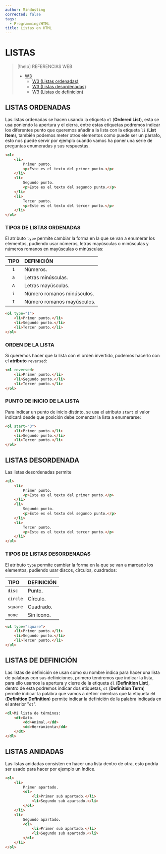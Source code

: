 ```yaml
---
author: Mindusting
corrected: false
tags:
  - Programming/HTML
title: Listas en HTML
---
```


# LISTAS

> [!help] REFERENCIAS WEB
> - [W3](https://www.w3schools.com/html/html_lists.asp)
>     - [W3 (Listas ordenadas)](https://www.w3schools.com/html/html_lists_ordered.asp)
>     - [W3 (Listas desordenadas)](https://www.w3schools.com/html/html_lists_unordered.asp)
>     - [W3 (Listas de definición)](https://www.w3schools.com/html/html_lists_other.asp)

## LISTAS ORDENADAS

Las listas ordenadas se hacen usando la etiqueta `ol` (**Ordered List**), esta se usa poniendo la apertura y el cierra, entre estas etiquetas podremos indicar los diferentes punto que queremos añadir a la lista con la etiqueta `li` (**List Item**), también podemos meter otros elementos como puede ser un párrafo, esto nos puede servir por ejemplo cuando vamos ha poner una serie de preguntas enumeradas y sus respuestas.

```html
<ol>
    <li>
        Primer punto.
        <p>Este es el texto del primer punto.</p>
    </li>
    <li>
        Segundo punto.
        <p>Este es el texto del segundo punto.</p>
    </li>
    <li>
        Tercer punto.
        <p>Este es el texto del tercer punto.</p>
    </li>
</ol>
```

### TIPOS DE LISTAS ORDENADAS

El atributo `type` permite cambiar la forma en la que se van a enumerar los elementos, pudiendo usar números, letras mayúsculas o minúsculas y números romanos en mayúsculas o minúsculas:

| TIPO | DEFINICIÓN                 |
|:----:|:-------------------------- |
| `1`  | Números.                   |
| `a`  | Letras minúsculas.         |
| `A`  | Letras mayúsculas.         |
| `i`  | Número romanos minúsculos. |
| `I`  | Número romanos mayúsculos. |

```html
<ol type="I">
    <li>Primer punto.</li>
    <li>Segundo punto.</li>
    <li>Tercer punto.</li>
</ol>
```

### ORDEN DE LA LISTA

Si queremos hacer que la lista con el orden invertido, podemos hacerlo con el **atributo** `reversed`:

```html
<ol reversed>
    <li>Primer punto.</li>
    <li>Segundo punto.</li>
    <li>Tercer punto.</li>
</ol>
```

### PUNTO DE INICIO DE LA LISTA

Para indicar un punto de inicio distinto, se usa el atributo `start` el valor indicará desde que posición debe comenzar la lista a enumerarse:

```html
<ol start="3">
    <li>Primer punto.</li>
    <li>Segundo punto.</li>
    <li>Tercer punto.</li>
</ol>
```

## LISTAS DESORDENADA

Las listas desordenadas permite 

```html
<ul>
    <li>
        Primer punto.
        <p>Este es el texto del primer punto.</p>
    </li>
    <li>
        Segundo punto.
        <p>Este es el texto del segundo punto.</p>
    </li>
    <li>
        Tercer punto.
        <p>Este es el texto del tercer punto.</p>
    </li>
</ul>
```

### TIPOS DE LISTAS DESORDENADAS

El atributo `type` permite cambiar la forma en la que se van a marcado los elementos, pudiendo usar discos, círculos, cuadrados:

| TIPO     | DEFINICIÓN |
|:-------- |:---------- |
| `disc`   | Punto.     |
| `circle` | Círculo.   |
| `square` | Cuadrado.  |
| `none`   | Sin icono. |

```html
<ul type="square">
    <li>Primer punto.</li>
    <li>Segundo punto.</li>
    <li>Tercer punto.</li>
</ul>
```

## LISTAS DE DEFINICIÓN

Las listas de definición se usan como su nombre indica para hacer una lista de palabras con sus definiciones, primero tendremos que indicar la lista, para ello usamos la apertura y cierre de la etiqueta `dl` (**Definition List**), dentro de esta podremos indicar dos etiquetas, `dt` (**Definition Term**) permite indicar la palabra que vamos a definir mientras que la etiqueta `dd` (**Definition Definition**) permite indicar la definición de la palabra indicada en el anterior "`dt`".

```html
<dl>Mi lista de términos:
    <dt>Gato.
        <dd>Animal.</dd>
        <dd>Herramienta</dd>
    </dt>
</dl>
```

## LISTAS ANIDADAS

Las listas anidadas consisten en hacer una lista dentro de otra, esto podría ser usado para hacer por ejemplo un índice.

```html
<ol>
    <li>
        Primer apartado.
        <ol>
            <li>Primer sub apartado.</li>
            <li>Segundo sub apartado.</li>
        </ol>
    </li>
    <li>
        Segundo apartado.
        <ol>
            <li>Primer sub apartado.</li>
            <li>Segundo sub apartado.</li>
        </ol>
    </li>
</ol>
```
